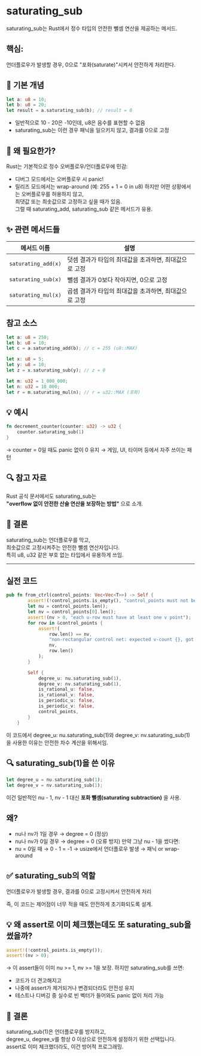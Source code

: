 # saturating_sub
saturating_sub는 Rust에서 정수 타입의 안전한 뺄셈 연산을 제공하는 메서드.

## 핵심: 
언더플로우가 발생할 경우, 0으로 "포화(saturate)"시켜서 안전하게 처리한다.


## 🔧 기본 개념
```rust
let a: u8 = 10;
let b: u8 = 20;
let result = a.saturating_sub(b); // result = 0
```

- 일반적으로 10 - 20은 -10인데, u8은 음수를 표현할 수 없음  
- saturating_sub는 이런 경우 패닉을 일으키지 않고, 결과를 0으로 고정

## 🧠 왜 필요한가?
Rust는 기본적으로 정수 오버플로우/언더플로우에 민감:
- 디버그 모드에서는 오버플로우 시 panic!
- 릴리즈 모드에서는 wrap-around (예: 255 + 1 = 0 in u8)
하지만 어떤 상황에서는 오버플로우를 허용하지 않고,  
최댓값 또는 최솟값으로 고정하고 싶을 때가 있음.  
그럴 때 saturating_add, saturating_sub 같은 메서드가 유용.

## ✨ 관련 메서드들
| 메서드 이름         | 설명                                                         |
|--------------------|--------------------------------------------------------------|
| `saturating_add(x)` | 덧셈 결과가 타입의 최대값을 초과하면, 최대값으로 고정         |
| `saturating_sub(x)` | 뺄셈 결과가 0보다 작아지면, 0으로 고정                         |
| `saturating_mul(x)` | 곱셈 결과가 타입의 최대값을 초과하면, 최대값으로 고정         |

## 참고 소스
```rust
let a: u8 = 250;
let b: u8 = 10;
let c = a.saturating_add(b); // c = 255 (u8::MAX)

let x: u8 = 5;
let y: u8 = 10;
let z = x.saturating_sub(y); // z = 0

let m: u32 = 1_000_000;
let n: u32 = 10_000;
let r = m.saturating_mul(n); // r = u32::MAX (포화)
```

## 💡 예시
```rust
fn decrement_counter(counter: u32) -> u32 {
    counter.saturating_sub(1)
}
```

→ counter = 0일 때도 panic 없이 0 유지
→ 게임, UI, 타이머 등에서 자주 쓰이는 패턴

## 🔍 참고 자료
Rust 공식 문서에서도 saturating_sub는  
**"overflow 없이 안전한 산술 연산을 보장하는 방법"** 으로 소개.


## 💬 결론
saturating_sub는 언더플로우를 막고,  
최솟값으로 고정시켜주는 안전한 뺄셈 연산자입니다.  
특히 u8, u32 같은 부호 없는 타입에서 유용하게 쓰임.

---

## 실전 코드

```rust
pub fn from_ctrl(control_points: Vec<Vec<T>>) -> Self {
        assert!(!control_points.is_empty(), "control_points must not be empty");
        let nu = control_points.len();
        let nv = control_points[0].len();
        assert!(nv > 0, "each u-row must have at least one v point");
        for row in &control_points {
            assert!(
                row.len() == nv,
                "non-rectangular control net: expected v-count {}, got {}",
                nv,
                row.len()
            );
        }

        Self {
            degree_u: nu.saturating_sub(1),
            degree_v: nv.saturating_sub(1),
            is_rational_u: false,
            is_rational_v: false,
            is_periodic_u: false,
            is_periodic_v: false,
            control_points,
        }
    }
```

이 코드에서 degree_u: nu.saturating_sub(1)와 degree_v: nv.saturating_sub(1)을 사용한 이유는 안전한 차수 계산을 위해서임.

## 🔍 saturating_sub(1)을 쓴 이유
```rust
let degree_u = nu.saturating_sub(1);
let degree_v = nv.saturating_sub(1);
```

이건 일반적인 nu - 1, nv - 1 대신 **포화 뺄셈(saturating subtraction)** 을 사용.

## 왜?
- nu나 nv가 1일 경우 → degree = 0 (정상)
- nu나 nv가 0일 경우 → degree = 0 (오류 방지)
만약 그냥 nu - 1을 썼다면:
- nu = 0일 때 → 0 - 1 = -1 → usize에서 언더플로우 발생 → 패닉 or wrap-around

## ✅ saturating_sub의 역할
언더플로우가 발생할 경우, 결과를 0으로 고정시켜서 안전하게 처리

즉, 이 코드는 제어점이 너무 적을 때도 안전하게 초기화되도록 설계.

## 💡 왜 assert로 이미 체크했는데도 또 saturating_sub을 썼을까?
```rust
assert!(!control_points.is_empty());
assert!(nv > 0);
```

→ 이 assert들이 이미 nu >= 1, nv >= 1을 보장.
하지만 saturating_sub를 쓰면:
- 코드가 더 견고해지고   
- 나중에 assert가 제거되거나 변경되더라도 안전성 유지
- 테스트나 디버깅 중 실수로 빈 벡터가 들어와도 panic 없이 처리 가능

## 💬 결론
saturating_sub(1)은 언더플로우를 방지하고,  
degree_u, degree_v를 항상 0 이상으로 안전하게 설정하기 위한 선택입니다.  
assert로 이미 체크했더라도, 이건 방어적 프로그래밍.  




